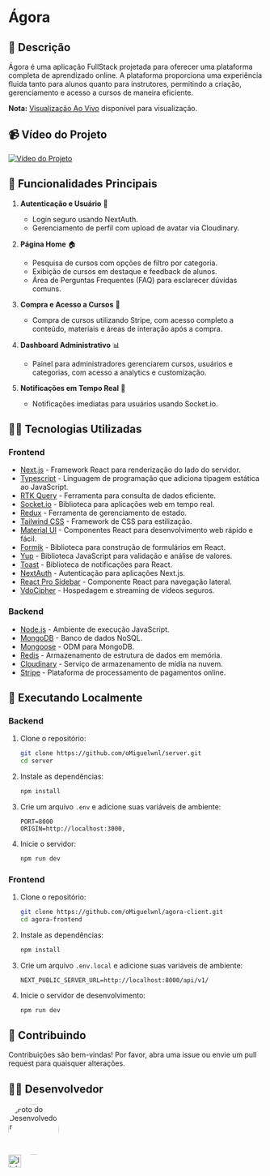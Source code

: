 # Ágora

## 📜 Descrição

Ágora é uma aplicação FullStack projetada para oferecer uma plataforma completa de aprendizado online. A plataforma proporciona uma experiência fluida tanto para alunos quanto para instrutores, permitindo a criação, gerenciamento e acesso a cursos de maneira eficiente.

**Nota:** [Visualização Ao Vivo](https://agora-client-azure.vercel.app/) disponível para visualização.

## 📹 Vídeo do Projeto

[![Vídeo do Projeto](https://img.youtube.com/vi/86aa513f-f2fc-4299-b116-d7f78ddd01a6/0.jpg)](https://github.com/user-attachments/assets/28245e41-b42c-47bc-9e44-4c3b8edf9c19)

## 🔨 Funcionalidades Principais

1. **Autenticação e Usuário** 🔐

   - Login seguro usando NextAuth.
   - Gerenciamento de perfil com upload de avatar via Cloudinary.

2. **Página Home** 🏠

   - Pesquisa de cursos com opções de filtro por categoria.
   - Exibição de cursos em destaque e feedback de alunos.
   - Área de Perguntas Frequentes (FAQ) para esclarecer dúvidas comuns.

3. **Compra e Acesso a Cursos** 🛒

   - Compra de cursos utilizando Stripe, com acesso completo a conteúdo, materiais e áreas de interação após a compra.

4. **Dashboard Administrativo** 📊

   - Painel para administradores gerenciarem cursos, usuários e categorias, com acesso a analytics e customização.

5. **Notificações em Tempo Real** 🔔
   - Notificações imediatas para usuários usando Socket.io.

## 👩‍💻 Tecnologias Utilizadas

### Frontend

- [Next.js](https://nextjs.org/) - Framework React para renderização do lado do servidor.
- [Typescript](https://www.typescriptlang.org/) - Linguagem de programação que adiciona tipagem estática ao JavaScript.
- [RTK Query](https://redux-toolkit.js.org/rtk-query/overview) - Ferramenta para consulta de dados eficiente.
- [Socket.io](https://socket.io/) - Biblioteca para aplicações web em tempo real.
- [Redux](https://redux.js.org/) - Ferramenta de gerenciamento de estado.
- [Tailwind CSS](https://tailwindcss.com/) - Framework de CSS para estilização.
- [Material UI](https://mui.com/) - Componentes React para desenvolvimento web rápido e fácil.
- [Formik](https://formik.org/) - Biblioteca para construção de formulários em React.
- [Yup](https://github.com/jquense/yup) - Biblioteca JavaScript para validação e análise de valores.
- [Toast](https://react-hot-toast.com/) - Biblioteca de notificações para React.
- [NextAuth](https://next-auth.js.org/) - Autenticação para aplicações Next.js.
- [React Pro Sidebar](https://github.com/azouaoui-med/react-pro-sidebar) - Componente React para navegação lateral.
- [VdoCipher](https://www.vdocipher.com/) - Hospedagem e streaming de vídeos seguros.

### Backend

- [Node.js](https://nodejs.org/) - Ambiente de execução JavaScript.
- [MongoDB](https://www.mongodb.com/) - Banco de dados NoSQL.
- [Mongoose](https://mongoosejs.com/) - ODM para MongoDB.
- [Redis](https://redis.io/) - Armazenamento de estrutura de dados em memória.
- [Cloudinary](https://cloudinary.com/) - Serviço de armazenamento de mídia na nuvem.
- [Stripe](https://stripe.com/) - Plataforma de processamento de pagamentos online.

## 📁 Executando Localmente

### Backend

1. Clone o repositório:
   ```bash
   git clone https://github.com/oMiguelwnl/server.git
   cd server
   ```
2. Instale as dependências:
   ```bash
   npm install
   ```
3. Crie um arquivo `.env` e adicione suas variáveis de ambiente:
   ```env
   PORT=8000
   ORIGIN=http://localhost:3000,
   ```
4. Inicie o servidor:
   ```bash
   npm run dev
   ```

### Frontend

1. Clone o repositório:
   ```bash
   git clone https://github.com/oMiguelwnl/agora-client.git
   cd agora-frontend
   ```
2. Instale as dependências:
   ```bash
   npm install
   ```
3. Crie um arquivo `.env.local` e adicione suas variáveis de ambiente:
   ```env
   NEXT_PUBLIC_SERVER_URL=http://localhost:8000/api/v1/
   ```
4. Inicie o servidor de desenvolvimento:
   ```bash
   npm run dev
   ```

## 🤝 Contribuindo

Contribuições são bem-vindas! Por favor, abra uma issue ou envie um pull request para quaisquer alterações.

## 👩‍💻 Desenvolvedor

<img style="border-radius: 50%;" src="https://avatars.githubusercontent.com/u/134077780?v=4" width="100px;" alt="Foto do Desenvolvedor"/>

<div align="left">
  <a href="https://www.linkedin.com/in/miguel-rafael-almeida/" target="_blank">
    <img src="https://img.shields.io/static/v1?message=LinkedIn&logo=linkedin&label=&color=0077B5&logoColor=white&labelColor=&style=for-the-badge" height="25" alt="linkedin logo"  />
  </a>
</div>
